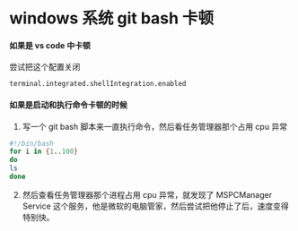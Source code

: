 # windows 系统 git bash 卡顿

#### 如果是 vs code 中卡顿

尝试把这个配置关闭

```
terminal.integrated.shellIntegration.enabled
```

#### 如果是启动和执行命令卡顿的时候

1. 写一个 git bash 脚本来一直执行命令，然后看任务管理器那个占用 cpu 异常

```bash
#!/bin/bash
for i in {1..100}
do
ls
done
```

2. 然后查看任务管理器那个进程占用 cpu 异常，就发现了 MSPCManager Service 这个服务，他是微软的电脑管家，然后尝试把他停止了后，速度变得特别快。
